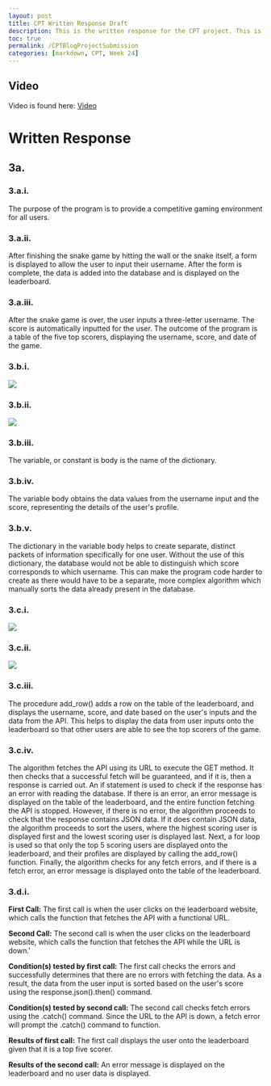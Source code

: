 ```yaml
---
layout: post
title: CPT Written Response Draft
description: This is the written response for the CPT project. This is just a draft.
toc: true
permalink: /CPTBlogProjectSubmission
categories: [markdown, CPT, Week 24]
---
```


## Video
Video is found here: [Video](https://youtu.be/NtKtnrTTgis)

# Written Response

## 3a.
### 3.a.i.
The purpose of the program is to provide a competitive gaming environment for all users.

### 3.a.ii.
After finishing the snake game by hitting the wall or the snake itself, a form is displayed to allow the user to input their username. After the form is complete, the data is added into the database and is displayed on the leaderboard.

### 3.a.iii.
After the snake game is over, the user inputs a three-letter username. The score is automatically inputted for the user. The outcome of the program is a table of the five top scorers, displaying the username, score, and date of the game.

### 3.b.i.
![]({{site.baseurl}}/images/CreateFrontend.png)

### 3.b.ii.
![]({{site.baseurl}}/images/CREATE.png)

### 3.b.iii.
The variable, or constant is body is the name of the dictionary.

### 3.b.iv.
The variable body obtains the data values from the username input and the score, representing the details of the user's profile. 

### 3.b.v.
The dictionary in the variable body helps to create separate, distinct packets of information specifically for one user. Without the use of this dictionary, the database would not be able to distinguish which score corresponds to which username. This can make the program code harder to create as there would have to be a separate, more complex algorithm which manually sorts the data already present in the database.

### 3.c.i.
![]({{site.baseurl}}/images/addrowfunction.png)

### 3.c.ii.
![]({{site.baseurl}}/images/CPTNew.png)

### 3.c.iii.
The procedure add_row() adds a row on the table of the leaderboard, and displays the username, score, and date based on the user's inputs and the data from the API. This helps to display the data from user inputs onto the leaderboard so that other users are able to see the top scorers of the game.

### 3.c.iv.
The algorithm fetches the API using its URL to execute the GET method. It then checks that a successful fetch will be guaranteed, and if it is, then a response is carried out. An if statement is used to check if the response has an error with reading the database. If there is an error, an error message is displayed on the table of the leaderboard, and the entire function fetching the API is stopped. However, if there is no error, the algorithm proceeds to check that the response contains JSON data. If it does contain JSON data, the algorithm proceeds to sort the users, where the highest scoring user is displayed first and the lowest scoring user is displayed last. Next, a for loop is used so that only the top 5 scoring users are displayed onto the leaderboard, and their profiles are displayed by calling the add_row() function. Finally, the algorithm checks for any fetch errors, and if there is a fetch error, an error message is displayed onto the table of the leaderboard.

### 3.d.i.
**First Call:**
The first call is when the user clicks on the leaderboard website, which calls the function that fetches the API with a functional URL.

**Second Call:**
The second call is when the user clicks on the leaderboard website, which calls the function that fetches the API while the URL is down.'

**Condition(s) tested by first call:**
The first call checks the errors and successfully determines that there are no errors with fetching the data. As a result, the data from the user input is sorted based on the user's score using the response.json().then() command.

**Condition(s) tested by second call:**
The second call checks fetch errors using the .catch() command. Since the URL to the API is down, a fetch error will prompt the .catch() command to function.

**Results of first call:**
The first call displays the user onto the leaderboard given that it is a top five scorer.

**Results of the second call:**
An error message is displayed on the leaderboard and no user data is displayed.